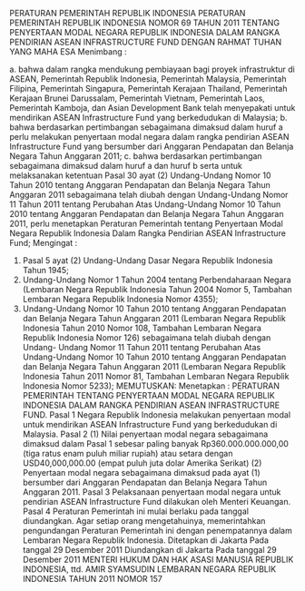  PERATURAN PEMERINTAH REPUBLIK INDONESIA PERATURAN PEMERINTAH REPUBLIK INDONESIA NOMOR 69 TAHUN 2011 TENTANG PENYERTAAN MODAL NEGARA REPUBLIK INDONESIA DALAM RANGKA PENDIRIAN ASEAN INFRASTRUCTURE FUND
DENGAN RAHMAT TUHAN YANG MAHA ESA
Menimbang :

a. bahwa dalam rangka mendukung pembiayaan bagi proyek infrastruktur di ASEAN, Pemerintah Republik Indonesia, Pemerintah Malaysia, Pemerintah Filipina, Pemerintah Singapura, Pemerintah Kerajaan Thailand, Pemerintah Kerajaan Brunei Darussalam, Pemerintah Vietnam, Pemerintah Laos, Pemerintah Kamboja, dan Asian Development Bank telah menyepakati untuk mendirikan ASEAN Infrastructure Fund yang berkedudukan di Malaysia;
b. bahwa berdasarkan pertimbangan sebagaimana dimaksud dalam huruf a perlu melakukan penyertaan modal negara dalam rangka pendirian ASEAN Infrastructure Fund yang bersumber dari Anggaran Pendapatan dan Belanja Negara Tahun Anggaran 2011;
c. bahwa berdasarkan pertimbangan sebagaimana dimaksud dalam huruf a dan huruf b serta untuk melaksanakan ketentuan Pasal 30 ayat (2) Undang-Undang Nomor 10 Tahun 2010 tentang Anggaran Pendapatan dan Belanja Negara Tahun Anggaran 2011 sebagaimana telah diubah dengan Undang-Undang Nomor 11 Tahun 2011 tentang Perubahan Atas Undang-Undang Nomor 10 Tahun 2010 tentang Anggaran Pendapatan dan Belanja Negara Tahun Anggaran 2011, perlu menetapkan Peraturan Pemerintah tentang Penyertaan Modal Negara Republik Indonesia Dalam Rangka Pendirian ASEAN Infrastructure Fund;
Mengingat :

1. Pasal 5 ayat (2) Undang-Undang Dasar Negara Republik Indonesia Tahun 1945;
2. Undang-Undang Nomor 1 Tahun 2004 tentang Perbendaharaan Negara (Lembaran Negara Republik Indonesia Tahun 2004 Nomor 5, Tambahan Lembaran Negara Republik Indonesia Nomor 4355);
3. Undang-Undang Nomor 10 Tahun 2010 tentang Anggaran Pendapatan dan Belanja Negara Tahun Anggaran 2011 (Lembaran Negara Republik Indonesia Tahun 2010 Nomor 108, Tambahan Lembaran Negara Republik Indonesia Nomor 126) sebagaimana telah diubah dengan Undang- Undang Nomor 11 Tahun 2011 tentang Perubahan Atas Undang-Undang Nomor 10 Tahun 2010 tentang Anggaran Pendapatan dan Belanja Negara Tahun Anggaran 2011 (Lembaran Negara Republik Indonesia Tahun 2011 Nomor 81, Tambahan Lembaran Negara Republik Indonesia Nomor 5233);
MEMUTUSKAN:
 Menetapkan : PERATURAN PEMERINTAH TENTANG PENYERTAAN MODAL NEGARA REPUBLIK INDONESIA DALAM RANGKA PENDIRIAN ASEAN INFRASTRUCTURE FUND.
Pasal 1
Negara Republik Indonesia melakukan penyertaan modal untuk mendirikan ASEAN Infrastructure Fund yang berkedudukan di Malaysia.
Pasal 2
(1) Nilai penyertaan modal negara sebagaimana dimaksud dalam Pasal 1 sebesar paling banyak Rp360.000.000.000,00 (tiga ratus enam puluh miliar rupiah) atau setara dengan USD40,000,000.00 (empat puluh juta dolar Amerika Serikat) (2) Penyertaan modal negara sebagaimana dimaksud pada ayat (1) bersumber dari Anggaran Pendapatan dan Belanja Negara Tahun Anggaran 2011.
Pasal 3
Pelaksanaan penyertaan modal negara untuk pendirian ASEAN Infrastructure Fund dilakukan oleh Menteri Keuangan.
Pasal 4
Peraturan Pemerintah ini mulai berlaku pada tanggal diundangkan.
Agar setiap orang mengetahuinya, memerintahkan pengundangan Peraturan Pemerintah ini dengan penempatannya dalam Lembaran Negara Republik Indonesia. Ditetapkan di Jakarta Pada tanggal 29 Desember 2011 Diundangkan di Jakarta Pada tanggal 29 Desember 2011 MENTERI HUKUM DAN HAK ASASI MANUSIA REPUBLIK INDONESIA, ttd. AMIR SYAMSUDIN LEMBARAN NEGARA REPUBLIK INDONESIA TAHUN 2011 NOMOR 157